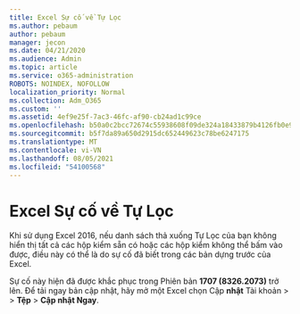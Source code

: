 ```yaml
---
title: Excel Sự cố về Tự Lọc
ms.author: pebaum
author: pebaum
manager: jecon
ms.date: 04/21/2020
ms.audience: Admin
ms.topic: article
ms.service: o365-administration
ROBOTS: NOINDEX, NOFOLLOW
localization_priority: Normal
ms.collection: Adm_O365
ms.custom: ''
ms.assetid: 4ef9e25f-7ac3-46fc-af90-cb24ad1c99ce
ms.openlocfilehash: b50a0c2bcc72674c55938608f09de324a18433879b4126fb0e9c3314480dc180
ms.sourcegitcommit: b5f7da89a650d2915dc652449623c78be6247175
ms.translationtype: MT
ms.contentlocale: vi-VN
ms.lasthandoff: 08/05/2021
ms.locfileid: "54100568"
---
```

# <a name="excel-autofilter-issue"></a>Excel Sự cố về Tự Lọc

Khi sử dụng Excel 2016, nếu danh sách thả xuống Tự Lọc của bạn không hiển thị tất cả các hộp kiểm sẵn có hoặc các hộp kiểm không thể bấm vào được, điều này có thể là do sự cố đã biết trong các bản dựng trước của Excel. 
  
Sự cố này hiện đã được khắc phục trong Phiên bản **1707 (8326.2073)** trở lên. Để tải ngay bản cập nhật, hãy mở một Excel chọn Cập **nhật** Tài khoản \>  \> **Tệp** \> **Cập nhật Ngay**.
  

